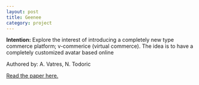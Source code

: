 ```yaml
---
layout: post
title: Geenee
category: project
---
```


**Intention:**
Explore the interest of introducing a completely new type commerce platform; v-commerice (virtual commerce). The idea is to have a completely customized avatar based online

Authored by: A. Vatres, N. Todoric

[Read the paper here.](https://docs.google.com/document/d/1XNYoB4SGTUOFAfEgk3pVBTRBogazLfd3-cE82utIJUs/pub)
